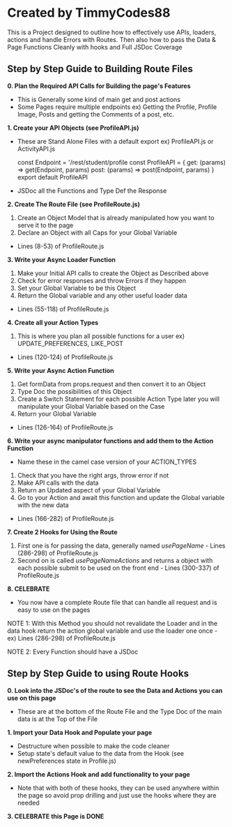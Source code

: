 # Created by TimmyCodes88

This is a Project designed to outline how to effectively
use APIs, loaders, actions and handle Errors with Routes.
Then also how to pass the Data & Page Functions Cleanly with hooks
and Full JSDoc Coverage

## Step by Step Guide to Building Route Files

**0. Plan the Required API Calls for Building the page's Features**

- This is Generally some kind of main get and post actions
- Some Pages require multiple endpoints
  ex) Getting the Profile, Profile Image, Posts and getting the Comments of a post, etc.

**1. Create your API Objects (see ProfileAPI.js)**

- These are Stand Alone Files with a default export
  ex) ProfileAPI.js or ActivityAPI.js

  const Endpoint = '/rest/student/profile
  const ProfileAPI = {
  get: (params) => get(Endpoint, params)
  post: (params) => post(Endpoint, params)
  }
  export default ProfileAPI

- JSDoc all the Functions and Type Def the Response

**2. Create The Route File (see ProfileRoute.js)**

1.  Create an Object Model that is already manipulated how you want to serve it to the page
2.  Declare an Object with all Caps for your Global Variable

- Lines (8-53) of ProfileRoute.js

**3. Write your Async Loader Function**

1. Make your Initial API calls to create the Object as Described above
2. Check for error responses and throw Errors if they happen
3. Set your Global Variable to be this Object
4. Return the Global variable and any other useful loader data

- Lines (55-118) of ProfileRoute.js

**4. Create all your Action Types**

1. This is where you plan all possible functions for a user
   ex) UPDATE_PREFERENCES, LIKE_POST

- Lines (120-124) of ProfileRoute.js

**5. Write your Async Action Function**

1. Get formData from props.request and then convert it to an Object
2. Type Doc the possibilities of this Object
3. Create a Switch Statement for each possible Action Type
   later you will manipulate your Global Variable based on the Case
4. Return your Global Variable

- Lines (126-164) of ProfileRoute.js

**6. Write your async manipulator functions and add them to the Action Function**

- Name these in the camel case version of your ACTION_TYPES

1. Check that you have the right args, throw error if not
2. Make API calls with the data
3. Return an Updated aspect of your Global Variable
4. Go to your Action and await this function and update the Global variable with the new data

- Lines (166-282) of ProfileRoute.js

**7. Create 2 Hooks for Using the Route**

1. First one is for passing the data, generally named _usePageName_ - Lines (286-298) of ProfileRoute.js
2. Second on is called _usePageNameActions_ and returns a object with each possible submit to be used on the front end - Lines (300-337) of ProfileRoute.js

**8. CELEBRATE**

- You now have a complete Route file that can handle all request and is easy to use on the pages

NOTE 1: With this Method you should not revalidate the Loader and in the data hook return the action global variable and use the loader one once - ex) Lines (286-298) of ProfileRoute.js

NOTE 2: Every Function should have a JSDoc

## Step by Step Guide to using Route Hooks

**0. Look into the JSDoc's of the route to see the Data and Actions you can use on this page**

- These are at the bottom of the Route File and the Type Doc of the main data is at the Top of the File

**1. Import your Data Hook and Populate your page**

- Destructure when possible to make the code cleaner
- Setup state's default value to the data from the Hook (see newPreferences state in Profile.js)

**2. Import the Actions Hook and add functionality to your page**

- Note that with both of these hooks, they can be used anywhere within the page so avoid prop drilling
  and just use the hooks where they are needed

**3. CELEBRATE this Page is DONE**
